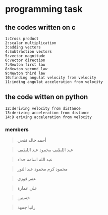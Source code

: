 # programming task
## the codes written on c
```
1:Cross product
2:scalar multiplication
3:adding vectors
4:Subtraction vectors
5:vector magnitude
6:vector direction
7:Newton first law
8:Newton second law
9:Newton third law
10:finding angulat velocity from velocity
11:inding angulat acceleration from velocity
```
## the code witten on python
```
12:deriving velocity from distance
13:deriving acceleration from distance
14:D eriving acceleration from velocity
```
### members
<div align="left">

> أحمد خالد فتحي

> عبد اللطبف محمود عبد اللطيف

> عبد الله اسامة حداد

> محمود كرم محمود عبد النور

> عمر فوزي

> علي عمارة

> حسنين

> رانيا جمهة

</div>
